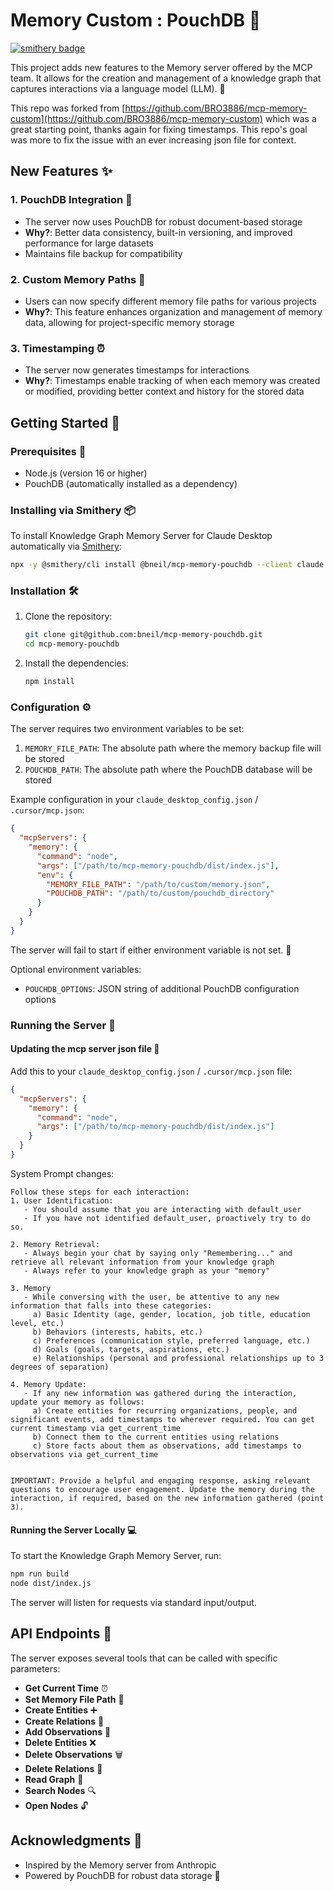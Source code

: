 # Memory Custom : PouchDB 🧠

[![smithery badge](https://smithery.ai/badge/@bneil/mcp-memory-pouchdb)](https://smithery.ai/server/@bneil/mcp-memory-pouchdb)

This project adds new features to the Memory server offered by the MCP team. It allows for the creation and management of a knowledge graph that captures interactions via a language model (LLM). 🚀

This repo was forked from [https://github.com/BRO3886/mcp-memory-custom](https://github.com/BRO3886/mcp-memory-custom) which was a great starting point, thanks again for fixing timestamps. This repo's goal was more to fix the issue with an ever increasing json file for context.

## New Features ✨

### 1. PouchDB Integration 💾

- The server now uses PouchDB for robust document-based storage
- **Why?**: Better data consistency, built-in versioning, and improved performance for large datasets
- Maintains file backup for compatibility

### 2. Custom Memory Paths 📁

- Users can now specify different memory file paths for various projects
- **Why?**: This feature enhances organization and management of memory data, allowing for project-specific memory storage

### 3. Timestamping ⏰

- The server now generates timestamps for interactions
- **Why?**: Timestamps enable tracking of when each memory was created or modified, providing better context and history for the stored data

## Getting Started 🚀

### Prerequisites 🔧

- Node.js (version 16 or higher)
- PouchDB (automatically installed as a dependency)

### Installing via Smithery 📦

To install Knowledge Graph Memory Server for Claude Desktop automatically via [Smithery](https://smithery.ai/server/@bneil/mcp-memory-pouchdb):

```bash
npx -y @smithery/cli install @bneil/mcp-memory-pouchdb --client claude
```

### Installation 🛠️

1. Clone the repository:

   ```bash
   git clone git@github.com:bneil/mcp-memory-pouchdb.git
   cd mcp-memory-pouchdb
   ```

2. Install the dependencies:

   ```bash
   npm install
   ```

### Configuration ⚙️

The server requires two environment variables to be set:

1. `MEMORY_FILE_PATH`: The absolute path where the memory backup file will be stored
2. `POUCHDB_PATH`: The absolute path where the PouchDB database will be stored

Example configuration in your `claude_desktop_config.json` / `.cursor/mcp.json`:

```json
{
  "mcpServers": {
    "memory": {
      "command": "node",
      "args": ["/path/to/mcp-memory-pouchdb/dist/index.js"],
      "env": {
        "MEMORY_FILE_PATH": "/path/to/custom/memory.json",
        "POUCHDB_PATH": "/path/to/custom/pouchdb_directory"
      }
    }
  }
}
```

The server will fail to start if either environment variable is not set. 🚫

Optional environment variables:
- `POUCHDB_OPTIONS`: JSON string of additional PouchDB configuration options

### Running the Server 🚀

#### Updating the mcp server json file 📝

Add this to your `claude_desktop_config.json` / `.cursor/mcp.json` file:

```json
{
  "mcpServers": {
    "memory": {
      "command": "node",
      "args": ["/path/to/mcp-memory-pouchdb/dist/index.js"]
    }
  }
}
```

System Prompt changes:

```
Follow these steps for each interaction:
1. User Identification:
   - You should assume that you are interacting with default_user
   - If you have not identified default_user, proactively try to do so.

2. Memory Retrieval:
   - Always begin your chat by saying only "Remembering..." and retrieve all relevant information from your knowledge graph
   - Always refer to your knowledge graph as your "memory"

3. Memory
   - While conversing with the user, be attentive to any new information that falls into these categories:
     a) Basic Identity (age, gender, location, job title, education level, etc.)
     b) Behaviors (interests, habits, etc.)
     c) Preferences (communication style, preferred language, etc.)
     d) Goals (goals, targets, aspirations, etc.)
     e) Relationships (personal and professional relationships up to 3 degrees of separation)

4. Memory Update:
   - If any new information was gathered during the interaction, update your memory as follows:
     a) Create entities for recurring organizations, people, and significant events, add timestamps to wherever required. You can get current timestamp via get_current_time
     b) Connect them to the current entities using relations
     c) Store facts about them as observations, add timestamps to observations via get_current_time


IMPORTANT: Provide a helpful and engaging response, asking relevant questions to encourage user engagement. Update the memory during the interaction, if required, based on the new information gathered (point 3).
```

#### Running the Server Locally 💻

To start the Knowledge Graph Memory Server, run:

```bash
npm run build
node dist/index.js
```

The server will listen for requests via standard input/output.

## API Endpoints 🔌

The server exposes several tools that can be called with specific parameters:

- **Get Current Time** ⏰
- **Set Memory File Path** 📁
- **Create Entities** ➕
- **Create Relations** 🔗
- **Add Observations** 📝
- **Delete Entities** ❌
- **Delete Observations** 🗑️
- **Delete Relations** 🔗
- **Read Graph** 📖
- **Search Nodes** 🔍
- **Open Nodes** 🔓

## Acknowledgments 🙏

- Inspired by the Memory server from Anthropic
- Powered by PouchDB for robust data storage 💾
